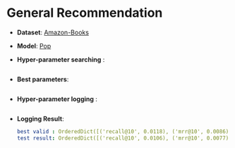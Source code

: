 # General Recommendation

- **Dataset**: [Amazon-Books](../../md/amazon-books_general.md)

- **Model**: [Pop](https://recbole.io/docs/user_guide/model/general/pop.html)

- **Hyper-parameter searching** :

  ```yaml

  ```

- **Best parameters**:

  ```yaml

  ```

- **Hyper-parameter logging** :

  ```yaml

  ```

- **Logging Result**:

  ```yaml
  best valid : OrderedDict([('recall@10', 0.0118), ('mrr@10', 0.0086), ('ndcg@10', 0.0082), ('hit@10', 0.0195), ('precision@10', 0.002)])
  test result: OrderedDict([('recall@10', 0.0106), ('mrr@10', 0.0077), ('ndcg@10', 0.0071), ('hit@10', 0.0182), ('precision@10', 0.0019)])
  ```
